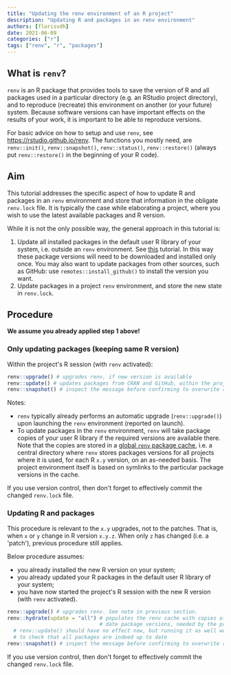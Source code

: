 ```yaml
---
title: "Updating the renv environment of an R project"
description: "Updating R and packages in an renv environment"
authors: [florisvdh]
date: 2021-06-09
categories: ["r"]
tags: ["renv", "r", "packages"]
---
```


## What is `renv`?

`renv` is an R package that provides tools to save the version of R and all packages used in a particular directory (e.g. an RStudio project directory), and to reproduce (recreate) this environment on another (or your future) system.
Because software versions can have important effects on the results of your work, it is important to be able to reproduce versions.

For basic advice on how to setup and use `renv`, see <https://rstudio.github.io/renv>.
The functions you mostly need, are `renv::init()`, `renv::snapshot()`, `renv::status()`, `renv::restore()` (always put `renv::restore()` in the beginning of your R code).

## Aim

This tutorial addresses the specific aspect of how to update R and packages in an `renv` environment and store that information in the obligate `renv.lock` file.
It is typically the case while elaborating a project, where you wish to use the latest available packages and R version.

While it is not the only possible way, the general approach in this tutorial is:

1. Update all installed packages in the default user R library of your system, i.e. outside an `renv` environment.
See [this](../../installation/user/user_install_r) tutorial.
In this way these package versions will need to be downloaded and installed only once.
You may also want to update packages from other sources, such as GitHub: use `remotes::install_github()` to install the version you want.
1. Update packages in a project `renv` environment, and store the new state in `renv.lock`.

## Procedure

**We assume you already applied step 1 above!**

### Only updating packages (keeping same R version)

Within the project's R session (with `renv` activated):

```r
renv::upgrade() # upgrades renv, if new version is available
renv::update() # updates packages from CRAN and GitHub, within the project
renv::snapshot() # inspect the message before confirming to overwrite renv.lock
```

Notes:

- `renv` typically already performs an automatic upgrade (`renv::upgrade()`) upon launching the `renv` environment (reported on launch).
- To update packages in the `renv` environment, `renv` will take package copies of your user R library if the required versions are available there.
Note that the copies are stored in a [global `renv` package cache](https://rstudio.github.io/renv/articles/renv.html#cache-1), i.e. a central directory where `renv` stores packages versions for all projects where it is used, for each R `x.y` version, on an as-needed basis.
The project environment itself is based on symlinks to the particular package versions in the cache.

If you use version control, then don't forget to effectively commit the changed `renv.lock` file.

### Updating R and packages

This procedure is relevant to the `x.y` upgrades, not to the patches.
That is, when `x` or `y` change in R version `x.y.z`.
When only `z` has changed (i.e. a 'patch'), previous procedure still applies. 

Below procedure assumes:

- you already installed the new R version on your system;
- you already updated your R packages in the default user R library of your system;
- you have now started the project's R session with the new R version (with `renv` activated).

```r
renv::upgrade() # upgrades renv. See note in previous section.
renv::hydrate(update = "all") # populates the renv cache with copies of up to 
                              # date package versions, needed by the project
  # renv::update() should have no effect now, but running it as well won't harm 
  # to check that all packages are indeed up to date
renv::snapshot() # inspect the message before confirming to overwrite renv.lock
```

If you use version control, then don't forget to effectively commit the changed `renv.lock` file.
